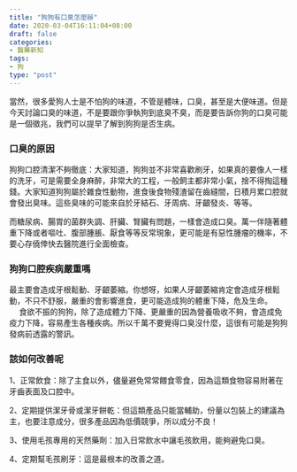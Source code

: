 ```yaml
---
title: "狗狗有口臭怎麼辦"
date: 2020-03-04T16:11:04+08:00
draft: false
categories:
- 醫藥新知
tags:
- 狗
type: "post"
---
```


當然，很多愛狗人士是不怕狗的味道，不管是體味，口臭，甚至是大便味道。但是今天討論口臭的味道，不是要跟你爭執狗到底臭不臭，而是要告訴你狗的口臭可能是一個徵兆，我們可以提早了解到狗狗是否生病。

<h3>口臭的原因</h3>

狗狗口腔清潔不夠徹底：大家知道，狗狗並不非常喜歡刷牙，如果真的要像人一樣的洗牙，可是需要全身麻醉，非常大的工程，一般飼主都非常小氣，捨不得掏這種錢。大家知道狗狗屬於雜食性動物，進食後食物殘渣留在齒縫間，日積月累口腔就會發出臭味。這些臭味的可能來自於牙結石、牙周病、牙齦發炎、等等。

而糖尿病、腸胃的菌群失調、肝臟、腎臟有問題，一樣會造成口臭。萬一伴隨著體重下降或者嘔吐、腹部腫脹、厭食等等反常現象，更可能是有惡性腫瘤的機率，不要心存僥倖快去醫院進行全面檢查。

<h3>狗狗口腔疾病嚴重嗎</h3>

最主要會造成牙根鬆動、牙齦萎縮。你想呀，如果人牙齦萎縮肯定會造成牙根鬆動，不只不舒服，嚴重的會影響進食，更可能造成狗的體重下降，危及生命。
　
食欲不振的狗狗，除了造成體力下降、更嚴重的因為營養吸收不夠，會造成免疫力下降，容易產生各種疾病。所以千萬不要覺得口臭沒什麼，這很有可能是狗狗發病前透露的警訊。　

<h3>該如何改善呢</h3>
1、正常飲食：除了主食以外，儘量避免常常餵食零食，因為這類食物容易附著在牙齒表面及口腔中。

2、定期提供潔牙骨或潔牙餅乾：但這類產品只能當輔助，份量以包裝上的建議為主，也要注意成分，很多產品因為低價競爭，所以成分不良！

3、使用毛孩專用的天然藥劑：加入日常飲水中讓毛孩飲用，能夠避免口臭。

4、定期幫毛孩刷牙：這是最根本的改善之道。
